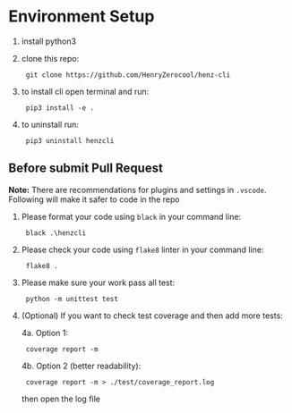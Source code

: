 # Environment Setup

1. install python3
2. clone this repo:

        git clone https://github.com/HenryZerocool/henz-cli

2. to install cli open terminal and run:

        pip3 install -e .

3. to uninstall run:

        pip3 uninstall henzcli

## Before submit Pull Request

**Note:** There are recommendations for plugins and settings in `.vscode`. Following will make it safer to code in the repo

1. Please format your code using `black` in your command line:

        black .\henzcli

2. Please check your code using `flake8` linter in your command line:

        flake8 .

3. Please make sure your work pass all test:

        python -m unittest test

4. (Optional) If you want to check test coverage and then add more tests:

    4a. Option 1:

        coverage report -m

    4b. Option 2 (better readability):

        coverage report -m > ./test/coverage_report.log

    then open the log file

